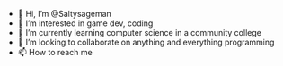 - 👋 Hi, I’m @Saltysageman
- 👀 I’m interested in game dev, coding
- 🌱 I’m currently learning computer science in a community college
- 💞️ I’m looking to collaborate on anything and everything programming 
- 📫 How to reach me 

<!---
Saltysageman/Saltysageman is a ✨ special ✨ repository because its `README.md` (this file) appears on your GitHub profile.
You can click the Preview link to take a look at your changes.
--->
